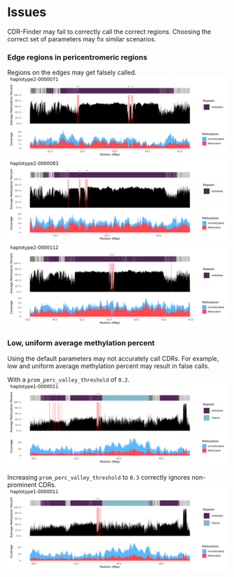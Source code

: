 # Issues
CDR-Finder may fail to correctly call the correct regions. Choosing the correct set of parameters may fix similar scenarios.

### Edge regions in pericentromeric regions
Regions on the edges may get falsely called.
![](issues/HG00268_haplotype2-0000071.png)
![](issues/HG00358_haplotype2-0000083.png)
![](issues/HG01457_haplotype2-0000112.png)


### Low, uniform average methylation percent
Using the default parameters may not accurately call CDRs. For example, low and uniform average methylation percent may result in false calls.

With a `prom_perc_valley_threshold` of `0.2`.
![](issues/NA19331_haplotype1-0000011_prom0.2.png)


Increasing `prom_perc_valley_threshold` to `0.3` correctly ignores non-prominent CDRs.
![](issues/NA19331_haplotype1-0000011_prom0.3.png)
